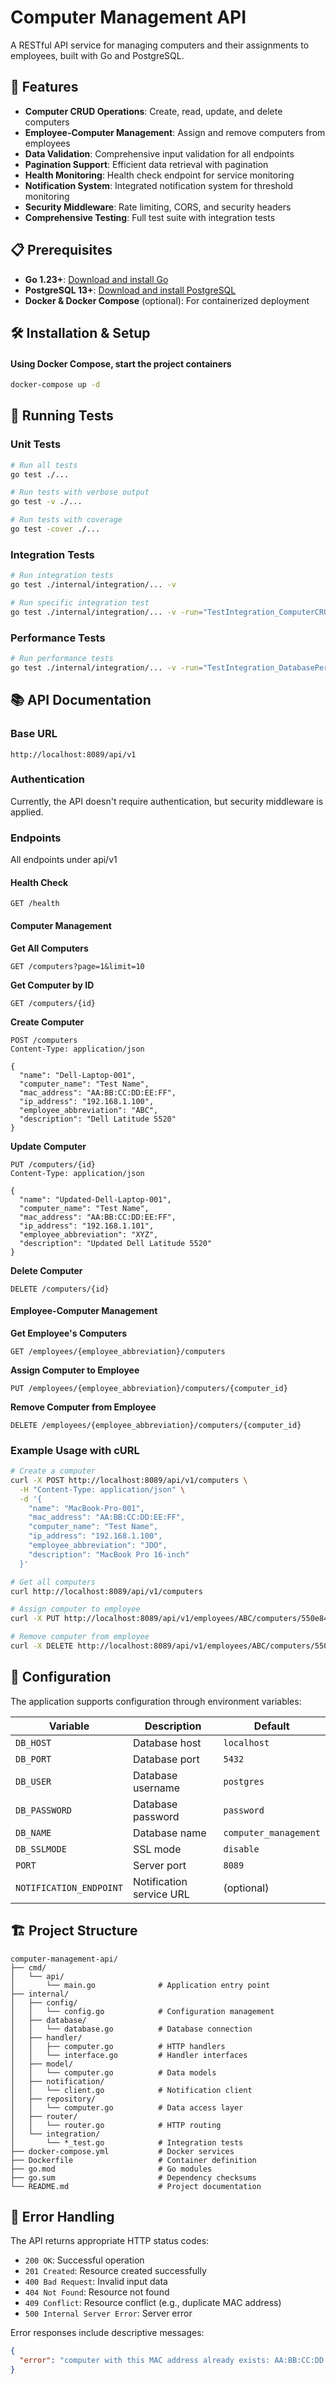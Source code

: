 # Computer Management API

A RESTful API service for managing computers and their assignments to employees, built with Go and PostgreSQL.

## 🚀 Features

- **Computer CRUD Operations**: Create, read, update, and delete computers
- **Employee-Computer Management**: Assign and remove computers from employees
- **Data Validation**: Comprehensive input validation for all endpoints
- **Pagination Support**: Efficient data retrieval with pagination
- **Health Monitoring**: Health check endpoint for service monitoring
- **Notification System**: Integrated notification system for threshold monitoring
- **Security Middleware**: Rate limiting, CORS, and security headers
- **Comprehensive Testing**: Full test suite with integration tests

## 📋 Prerequisites

- **Go 1.23+**: [Download and install Go](https://golang.org/dl/)
- **PostgreSQL 13+**: [Download and install PostgreSQL](https://www.postgresql.org/download/)
- **Docker & Docker Compose** (optional): For containerized deployment

## 🛠️ Installation & Setup

#### Using Docker Compose, start the project containers

```bash
docker-compose up -d
```

## 🧪 Running Tests

### Unit Tests

```bash
# Run all tests
go test ./...

# Run tests with verbose output
go test -v ./...

# Run tests with coverage
go test -cover ./...
```

### Integration Tests

```bash
# Run integration tests
go test ./internal/integration/... -v

# Run specific integration test
go test ./internal/integration/... -v -run="TestIntegration_ComputerCRUD"
```

### Performance Tests

```bash
# Run performance tests
go test ./internal/integration/... -v -run="TestIntegration_DatabasePerformance"
```

## 📚 API Documentation

### Base URL
```
http://localhost:8089/api/v1
```

### Authentication
Currently, the API doesn't require authentication, but security middleware is applied.

### Endpoints
All endpoints under api/v1

#### Health Check
```http
GET /health
```

#### Computer Management

**Get All Computers**
```http
GET /computers?page=1&limit=10
```

**Get Computer by ID**
```http
GET /computers/{id}
```

**Create Computer**
```http
POST /computers
Content-Type: application/json

{
  "name": "Dell-Laptop-001",
  "computer_name": "Test Name",
  "mac_address": "AA:BB:CC:DD:EE:FF",
  "ip_address": "192.168.1.100",
  "employee_abbreviation": "ABC",
  "description": "Dell Latitude 5520"
}
```

**Update Computer**
```http
PUT /computers/{id}
Content-Type: application/json

{
  "name": "Updated-Dell-Laptop-001",
  "computer_name": "Test Name",
  "mac_address": "AA:BB:CC:DD:EE:FF",
  "ip_address": "192.168.1.101",
  "employee_abbreviation": "XYZ",
  "description": "Updated Dell Latitude 5520"
}
```

**Delete Computer**
```http
DELETE /computers/{id}
```

#### Employee-Computer Management

**Get Employee's Computers**
```http
GET /employees/{employee_abbreviation}/computers
```

**Assign Computer to Employee**
```http
PUT /employees/{employee_abbreviation}/computers/{computer_id}
```

**Remove Computer from Employee**
```http
DELETE /employees/{employee_abbreviation}/computers/{computer_id}
```

### Example Usage with cURL

```bash
# Create a computer
curl -X POST http://localhost:8089/api/v1/computers \
  -H "Content-Type: application/json" \
  -d '{
    "name": "MacBook-Pro-001",
    "mac_address": "AA:BB:CC:DD:EE:FF",
    "computer_name": "Test Name",
    "ip_address": "192.168.1.100",
    "employee_abbreviation": "JDO",
    "description": "MacBook Pro 16-inch"
  }'

# Get all computers
curl http://localhost:8089/api/v1/computers

# Assign computer to employee
curl -X PUT http://localhost:8089/api/v1/employees/ABC/computers/550e8400-e29b-41d4-a716-446655440000

# Remove computer from employee
curl -X DELETE http://localhost:8089/api/v1/employees/ABC/computers/550e8400-e29b-41d4-a716-446655440000
```

## 🔧 Configuration

The application supports configuration through environment variables:

| Variable | Description | Default |
|----------|-------------|---------|
| `DB_HOST` | Database host | `localhost` |
| `DB_PORT` | Database port | `5432` |
| `DB_USER` | Database username | `postgres` |
| `DB_PASSWORD` | Database password | `password` |
| `DB_NAME` | Database name | `computer_management` |
| `DB_SSLMODE` | SSL mode | `disable` |
| `PORT` | Server port | `8089` |
| `NOTIFICATION_ENDPOINT` | Notification service URL | (optional) |

## 🏗️ Project Structure

```
computer-management-api/
├── cmd/
│   └── api/
│       └── main.go              # Application entry point
├── internal/
│   ├── config/
│   │   └── config.go            # Configuration management
│   ├── database/
│   │   └── database.go          # Database connection
│   ├── handler/
│   │   ├── computer.go          # HTTP handlers
│   │   └── interface.go         # Handler interfaces
│   ├── model/
│   │   └── computer.go          # Data models
│   ├── notification/
│   │   └── client.go            # Notification client
│   ├── repository/
│   │   └── computer.go          # Data access layer
│   ├── router/
│   │   └── router.go            # HTTP routing
│   └── integration/
│       └── *_test.go            # Integration tests
├── docker-compose.yml           # Docker services
├── Dockerfile                   # Container definition
├── go.mod                       # Go modules
├── go.sum                       # Dependency checksums
└── README.md                    # Project documentation
```

## 🚨 Error Handling

The API returns appropriate HTTP status codes:

- `200 OK`: Successful operation
- `201 Created`: Resource created successfully
- `400 Bad Request`: Invalid input data
- `404 Not Found`: Resource not found
- `409 Conflict`: Resource conflict (e.g., duplicate MAC address)
- `500 Internal Server Error`: Server error

Error responses include descriptive messages:

```json
{
  "error": "computer with this MAC address already exists: AA:BB:CC:DD:EE:FF"
}
```

